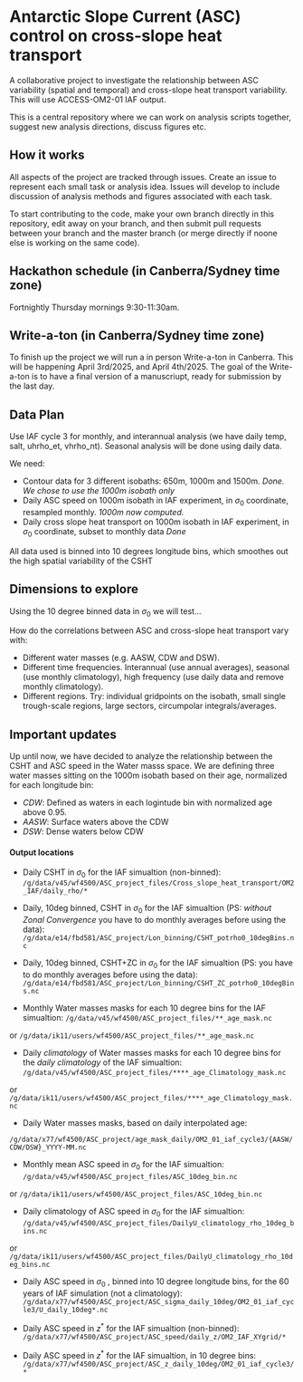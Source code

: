 # Antarctic Slope Current (ASC) control on cross-slope heat transport

A collaborative project to investigate the relationship between ASC variability (spatial and temporal) and cross-slope heat transport variability. This will use ACCESS-OM2-01 IAF output.

This is a central repository where we can work on analysis scripts together, suggest new analysis directions, discuss figures etc.

## How it works
All aspects of the project are tracked through issues. Create an issue to represent each small task or analysis idea. Issues will develop to include discussion of analysis methods and figures associated with each task.

To start contributing to the code, make your own branch directly in this repository, edit away on your branch, and then submit pull requests between your branch and the master branch (or merge directly if noone else is working on the same code).

## Hackathon schedule (in Canberra/Sydney time zone)

Fortnightly Thursday mornings 9:30-11:30am.

## Write-a-ton (in Canberra/Sydney time zone)
To finish up the project we will run a in person Write-a-ton in Canberra. This will be happening April 3rd/2025, and April 4th/2025. The goal of the Write-a-ton is to have a final version of a manuscriupt, ready for submission by the last day.

## Data Plan
Use IAF cycle 3 for monthly,  and interannual analysis (we have daily temp, salt, uhrho_et, vhrho_nt). Seasonal analysis will be done using daily data.


We need:
* Contour data for 3 different isobaths: 650m, 1000m and 1500m. _Done. We chose to use the 1000m isobath only_
* Daily ASC speed on 1000m isobath in IAF experiment, in $\sigma_0$ coordinate, resampled monthly. _1000m now computed._
* Daily cross slope heat transport on 1000m isobath in IAF experiment, in $\sigma_0$ coordinate, subset to monthly data _Done_

All data used is binned into 10 degrees longitude bins, which smoothes out the high spatial variability of the CSHT

## Dimensions to explore

Using the 10 degree binned data in $\sigma_0$ we will test...

How do the correlations between ASC and cross-slope heat transport vary with:
* Different water masses (e.g. AASW, CDW and DSW).
* Different time frequencies. Interannual (use annual averages), seasonal (use monthly climatology), high frequency (use daily data and remove monthly climatology).
* Different regions. Try: individual gridpoints on the isobath, small single trough-scale regions, large sectors, circumpolar integrals/averages.


## Important updates
Up until now, we have decided to analyze the relationship between the CSHT and ASC speed in the Water masss space. We are defining three water masses sitting on the 1000m isobath based on their age, normalized for each longitude bin:
* _CDW_: Defined as waters in each logintude bin with normalized age above 0.95.
* _AASW_: Surface waters above the CDW
* _DSW_: Dense waters below CDW

#### Output locations

- Daily  CSHT in $\sigma_0$ for the IAF simualtion (non-binned):
  ` /g/data/v45/wf4500/ASC_project_files/Cross_slope_heat_transport/OM2_IAF/daily_rho/*`

  
- Daily, 10deg binned,  CSHT in $\sigma_0$ for the IAF simualtion (PS: _without Zonal Convergence_ you have to do monthly averages before using the data):
`/g/data/e14/fbd581/ASC_project/Lon_binning/CSHT_potrho0_10degBins.nc` 

- Daily, 10deg binned, CSHT+ZC in $\sigma_0$ for the IAF simualtion (PS: you have to do monthly averages before using the data):
`/g/data/e14/fbd581/ASC_project/Lon_binning/CSHT_ZC_potrho0_10degBins.nc` 

- Monthly Water masses masks for each 10 degree bins for the IAF simualtion:
`/g/data/v45/wf4500/ASC_project_files/**_age_mask.nc`

or
`/g/data/ik11/users/wf4500/ASC_project_files/**_age_mask.nc`

- Daily _climatology_ of Water masses masks for each 10 degree bins for the _daily climatology_ of the IAF simualtion:
`/g/data/v45/wf4500/ASC_project_files/****_age_Climatology_mask.nc`

or
`/g/data/ik11/users/wf4500/ASC_project_files/****_age_Climatology_mask.nc`

- Daily Water masses masks, based on daily interpolated age:

`/g/data/x77/wf4500/ASC_project/age_mask_daily/OM2_01_iaf_cycle3/{AASW/CDW/DSW}_YYYY-MM.nc`

- Monthly mean ASC speed  in $\sigma_0$ for the IAF simualtion:
`/g/data/v45/wf4500/ASC_project_files/ASC_10deg_bin.nc`

or
`/g/data/ik11/users/wf4500/ASC_project_files/ASC_10deg_bin.nc`

- Daily climatology of ASC speed in $\sigma_0$ for the IAF simualtion:
`/g/data/v45/wf4500/ASC_project_files/DailyU_climatology_rho_10deg_bins.nc`

or
`/g/data/ik11/users/wf4500/ASC_project_files/DailyU_climatology_rho_10deg_bins.nc`

- Daily ASC speed in $\sigma_0$ , binned into 10 degree longitude bins, for the 60 years of IAF simulation (not a climatology):
  `/g/data/x77/wf4500/ASC_project/ASC_sigma_daily_10deg/OM2_01_iaf_cycle3/U_daily_10deg*.nc`

- Daily  ASC speed in $z^*$ for the IAF simualtion (non-binned):
  `/g/data/x77/wf4500/ASC_project/ASC_speed/daily_z/OM2_IAF_XYgrid/*`

- Daily  ASC speed in $z^*$ for the IAF simualtion, in 10 degree bins:
  `/g/data/x77/wf4500/ASC_project/ASC_z_daily_10deg/OM2_01_iaf_cycle3/*`

